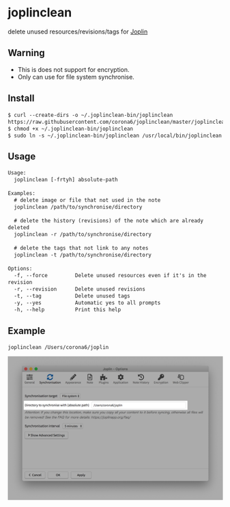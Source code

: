 # joplinclean
delete unused resources/revisions/tags for [Joplin](https://joplinapp.org/)

## Warning

- This is does not support for encryption.
- Only can use for file system synchronise.

## Install

```
$ curl --create-dirs -o ~/.joplinclean-bin/joplinclean https://raw.githubusercontent.com/corona6/joplinclean/master/joplinclean
$ chmod +x ~/.joplinclean-bin/joplinclean
$ sudo ln -s ~/.joplinclean-bin/joplinclean /usr/local/bin/joplinclean
```

## Usage

```
Usage:
  joplinclean [-frtyh] absolute-path

Examples:
  # delete image or file that not used in the note
  joplinclean /path/to/synchronise/directory

  # delete the history (revisions) of the note which are already deleted
  joplinclean -r /path/to/synchronise/directory

  # delete the tags that not link to any notes
  joplinclean -t /path/to/synchronise/directory

Options:
  -f, --force         Delete unused resources even if it's in the revision
  -r, --revision      Delete unused revisions
  -t, --tag           Delete unused tags
  -y, --yes           Automatic yes to all prompts
  -h, --help          Print this help
```

## Example

```
joplinclean /Users/corona6/joplin
```

![](joplin_synchronise_directory.png)